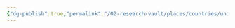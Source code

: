 ```yaml
---
{"dg-publish":true,"permalink":"/02-research-vault/places/countries/united-states/","created":"2025-08-27T09:14:46.942-04:00","updated":"2025-08-27T09:17:26.156-04:00"}
---
```


